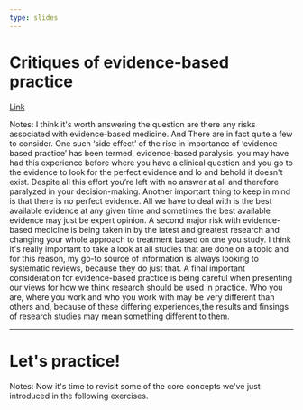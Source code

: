 ```yaml
---
type: slides
---
```


# Critiques of evidence-based practice

[Link](https://q.utoronto.ca/courses/59201/pages/required-and-recommended-readings-week-1?module_item_id=53040)

Notes: I think it's worth answering the question are there any risks associated with evidence-based medicine. And There are in fact quite a few to consider. One such ‘side effect’ of the rise in importance of ‘evidence-based practice’ has been termed, evidence-based paralysis. you may have had this experience before where you have a clinical question and you go to the evidence to look for the perfect evidence and lo and behold it doesn't exist. Despite all this effort you’re left with no answer at all and therefore paralyzed in your decision-making.  Another important thing to keep in mind is that there is no perfect evidence. All we have to deal with is the best available evidence at any given time and sometimes the best available evidence may just be expert opinion. A second major risk with evidence-based medicine is being taken in by the latest and greatest research and changing your whole approach to treatment based on one you study. I think it's really important to take a look at all studies that are done on a topic and for this reason, my go-to source of information is always looking to systematic reviews, because they do just that. A final important consideration for evidence-based practice is being careful when presenting our views for how we think research should be used in practice. Who you are, where you work and who you work with may be very different than others and, because of these differing experiences,the results and finsings of research studies may mean something different to them. 

---
# Let's practice!

Notes: Now it's time to revisit some of the core concepts we've just introduced in the following exercises.
